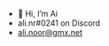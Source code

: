 - 👋 Hi, I’m Ai 
-  ali.nr#0241 on Discord
-  ali.noor@gmx.net 

<!---
nr-ali/nr-ali is a ✨ special ✨ repository because its `README.md` (this file) appears on your GitHub profile.
You can click the Preview link to take a look at your changes.
--->

